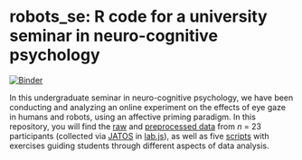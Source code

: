 # robots_se: R code for a university seminar in neuro-cognitive psychology

[![Binder](https://mybinder.org/badge_logo.svg)](https://mybinder.org/v2/gh/alexenge/robots_se/HEAD?urlpath=rstudio)

In this undergraduate seminar in neuro-cognitive psychology, we have been conducting and analyzing an online experiment on the effects of eye gaze in humans and robots, using an affective priming paradigm. In this repository, you will find the [raw](raw) and [preprocessed data](data) from *n* = 23 participants (collected via [JATOS](https://www.jatos.org) in [lab.js](https://lab.js.org)), as well as five [scripts](scripts) with exercises guiding students through different aspects of data analysis.
